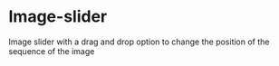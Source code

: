 # Image-slider
Image slider with a drag and drop option to change the position of the sequence of the image
